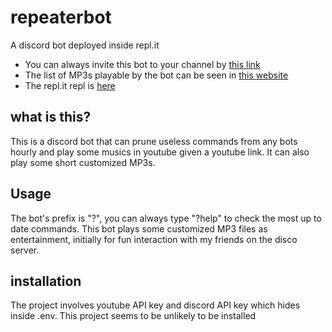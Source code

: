 # repeaterbot

A discord bot deployed inside repl.it
 - You can always invite this bot to your channel by [this link](https://discord.com/api/oauth2/authorize?client_id=858290202773946368&permissions=8&scope=bot)
 - The list of MP3s playable by the bot can be seen in [this website](https://repeaterbot.jasonwoo665.repl.co)
 - The repl.it repl is [here](https://replit.com/@JasonWoo665/repeaterbot#index.js)

## what is this?

This is a discord bot that can prune useless commands from any bots hourly
and play some musics in youtube given a youtube link.
It can also play some short customized MP3s.

## Usage

The bot's prefix is "?", you can always type "?help" to check the most up to date commands.
This bot plays some customized MP3 files as entertainment, initially for fun interaction with my friends on the disco server.

## installation

The project involves youtube API key and discord API key which hides inside .env.  This project seems to be unlikely to be installed
